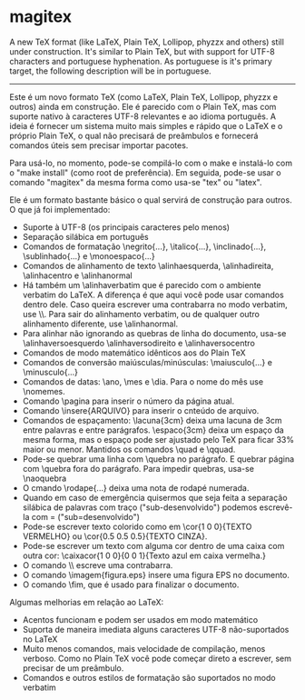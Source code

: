 # magitex

A new TeX format (like LaTeX, Plain TeX, Lollipop, phyzzx and others) still under construction. It's similar to Plain TeX, but with support for UTF-8 characters and portuguese hyphenation. As portuguese is it's primary target, the following description will be in portuguese.

-----

Este é um novo formato TeX (como LaTeX, Plain TeX, Lollipop, phyzzx e outros) ainda em construção. Ele é parecido com o Plain TeX, mas com suporte nativo à caracteres UTF-8 relevantes e ao idioma português. A ideia é fornecer um sistema muito mais simples e rápido que o LaTeX e o próprio Plain TeX, o qual não precisará de preâmbulos e fornecerá comandos úteis sem precisar importar pacotes.

Para usá-lo, no momento, pode-se compilá-lo com o make e instalá-lo com o "make install" (como root de preferência). Em seguida, pode-se usar o comando "magitex" da mesma forma como usa-se "tex" ou "latex".

Ele é um formato bastante básico o qual servirá de construção para outros. O que já foi implementado:

* Suporte à UTF-8 (os principais caracteres pelo menos)
* Separação silábica em português
* Comandos de formatação \negrito{...}, \italico{...}, \inclinado{...}, \sublinhado{...} e \monoespaco{...}
* Comandos de alinhamento de texto \alinhaesquerda, \alinhadireita, \alinhacentro e \alinhanormal
* Há também um \alinhaverbatim que é parecido com o ambiente verbatim do LaTeX. A diferença é que aqui você pode usar comandos dentro dele. Caso queira escrever uma contrabarra no modo verbatim, use \\\\. Para sair do alinhamento verbatim, ou de qualquer outro alinhamento diferente, use \\alinhanormal.
* Para alinhar não ignorando as quebras de linha do documento, usa-se \alinhaversoesquerdo \alinhaversodireito e \alinhaversocentro
* Comandos de modo matemático idênticos aos do Plain TeX
* Comandos de conversão maiúsculas/minúsculas: \maiusculo{...} e \minusculo{...}
* Comandos de datas: \ano, \mes e \dia. Para o nome do mês use \nomemes.
* Comando \pagina para inserir o número da página atual.
* Comando \insere{ARQUIVO} para inserir o cnteúdo de arquivo.
* Comandos de espaçamento: \lacuna{3cm} deixa uma lacuna de 3cm entre palavras e entre parágrafos. \espaco{3cm} deixa um espaço da mesma forma, mas o espaço pode ser ajustado pelo TeX para ficar 33% maior ou menor. Mantidos os comandos \quad e \qquad.
* Pode-se quebrar uma linha com \quebra no parágrafo. E quebrar página com \quebra fora do parágrafo. Para impedir quebras, usa-se \naoquebra
* O cmando \rodape{...} deixa uma nota de rodapé numerada.
* Quando em caso de emergência quisermos que seja feita a separação silábica de palavras com traço ("sub-desenvolvido") podemos escrevê-la com \= ("sub\=desenvolvido")
* Pode-se escrever texto colorido como em \cor{1 0 0}{TEXTO VERMELHO} ou \cor{0.5 0.5 0.5}{TEXTO CINZA}.
* Pode-se escrever um texto com alguma cor dentro de uma caixa com outra cor: \caixacor{1 0 0}{0 0 1}{Texto azul em caixa vermelha.}
* O comando \\\\ escreve uma contrabarra.
* O comando \imagem{figura.eps} insere uma figura EPS no documento.
* O comando \fim, que é usado para finalizar o documento.

Algumas melhorias em relação ao LaTeX:

* Acentos funcionam e podem ser usados em modo matemático
* Suporta de maneira imediata alguns caracteres UTF-8 não-suportados no LaTeX
* Muito menos comandos, mais velocidade de compilação, menos verboso. Como no Plain TeX você pode começar direto a escrever, sem precisar de um preâmbulo.
* Comandos e outros estilos de formatação são suportados no modo verbatim
